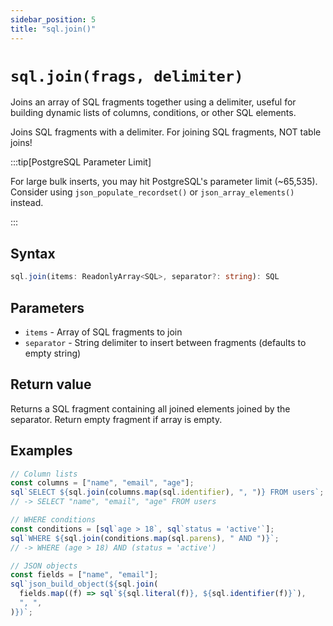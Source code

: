 ```yaml
---
sidebar_position: 5
title: "sql.join()"
---
```


# `sql.join(frags, delimiter)`

Joins an array of SQL fragments together using a delimiter, useful for building
dynamic lists of columns, conditions, or other SQL elements.

Joins SQL fragments with a delimiter. For joining SQL fragments, NOT table
joins!

:::tip[PostgreSQL Parameter Limit]

For large bulk inserts, you may hit PostgreSQL's parameter limit (~65,535).
Consider using `json_populate_recordset()` or `json_array_elements()` instead.

:::

## Syntax

```typescript
sql.join(items: ReadonlyArray<SQL>, separator?: string): SQL
```

## Parameters

- `items` - Array of SQL fragments to join
- `separator` - String delimiter to insert between fragments (defaults to empty string)

## Return value

Returns a SQL fragment containing all joined elements joined by the separator.
Return empty fragment if array is empty.

## Examples

```js
// Column lists
const columns = ["name", "email", "age"];
sql`SELECT ${sql.join(columns.map(sql.identifier), ", ")} FROM users`;
// -> SELECT "name", "email", "age" FROM users

// WHERE conditions
const conditions = [sql`age > 18`, sql`status = 'active'`];
sql`WHERE ${sql.join(conditions.map(sql.parens), " AND ")}`;
// -> WHERE (age > 18) AND (status = 'active')

// JSON objects
const fields = ["name", "email"];
sql`json_build_object(${sql.join(
  fields.map((f) => sql`${sql.literal(f)}, ${sql.identifier(f)}`),
  ", ",
)})`;
```
